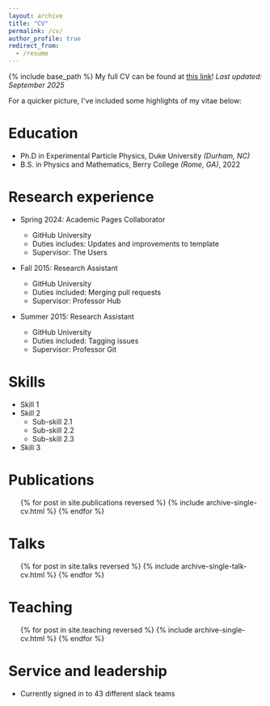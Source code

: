 ```yaml
---
layout: archive
title: "CV"
permalink: /cv/
author_profile: true
redirect_from:
  - /resume
---
```


{% include base_path %}
My full CV can be found at [this link](about:blank)! *Last updated: September 2025*

For a quicker picture, I've included some highlights of my vitae below:

Education
======
* Ph.D in Experimental Particle Physics, Duke University *(Durham, NC)*
* B.S. in Physics and Mathematics, Berry College *(Rome, GA)*, 2022

Research experience
======
* Spring 2024: Academic Pages Collaborator
  * GitHub University
  * Duties includes: Updates and improvements to template
  * Supervisor: The Users

* Fall 2015: Research Assistant
  * GitHub University
  * Duties included: Merging pull requests
  * Supervisor: Professor Hub

* Summer 2015: Research Assistant
  * GitHub University
  * Duties included: Tagging issues
  * Supervisor: Professor Git
  
Skills
======
* Skill 1
* Skill 2
  * Sub-skill 2.1
  * Sub-skill 2.2
  * Sub-skill 2.3
* Skill 3

Publications
======
  <ul>{% for post in site.publications reversed %}
    {% include archive-single-cv.html %}
  {% endfor %}</ul>
  
Talks
======
  <ul>{% for post in site.talks reversed %}
    {% include archive-single-talk-cv.html  %}
  {% endfor %}</ul>
  
Teaching
======
  <ul>{% for post in site.teaching reversed %}
    {% include archive-single-cv.html %}
  {% endfor %}</ul>
  
Service and leadership
======
* Currently signed in to 43 different slack teams
